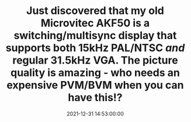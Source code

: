 ---
layout: tweet
title: "Just discovered that my old Microvitec AKF50 is a switching/multisync display that supports both 15kHz PAL/NTSC *and* regular 31.5kHz VGA. The picture quality is amazing - who needs an expensive PVM/BVM when you can have this!?"
date: '2021-12-31 14:53:00:00'
tweetId: 1477004973179346956
tags: [Consumer Tech, Retrocomputing, Retrogaming, Tweets]
---